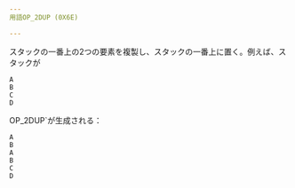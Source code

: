 ```yaml
---
用語OP_2DUP (0X6E)

---
```

スタックの一番上の2つの要素を複製し、スタックの一番上に置く。例えば、スタックが

```text
A
B
C
D
```

OP_2DUP`が生成される：

```text
A
B
A
B
C
D
```